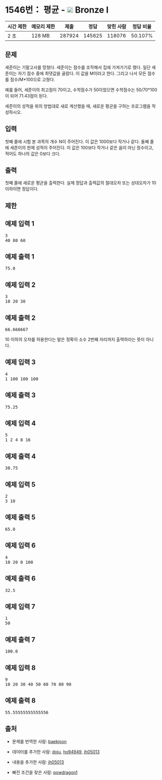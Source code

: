 # 1546번： 평균 - <img src="https://static.solved.ac/tier_small/5.svg" style="height:20px" /> Bronze I



| 시간 제한 | 메모리 제한 | 제출 | 정답 | 맞힌 사람 | 정답 비율 |
| --- | --- | --- | --- | --- | --- |
| 2 초 | 128 MB | 287924 | 145625 | 118076 | 50.107% |
## 문제

세준이는 기말고사를 망쳤다. 세준이는 점수를 조작해서 집에 가져가기로 했다. 일단 세준이는 자기 점수 중에 최댓값을 골랐다. 이 값을 M이라고 한다. 그리고 나서 모든 점수를 점수/M*100으로 고쳤다.

예를 들어, 세준이의 최고점이 70이고, 수학점수가 50이었으면 수학점수는 50/70*100이 되어 71.43점이 된다.

세준이의 성적을 위의 방법대로 새로 계산했을 때, 새로운 평균을 구하는 프로그램을 작성하시오.

## 입력

첫째 줄에 시험 본 과목의 개수 N이 주어진다. 이 값은 1000보다 작거나 같다. 둘째 줄에 세준이의 현재 성적이 주어진다. 이 값은 100보다 작거나 같은 음이 아닌 정수이고, 적어도 하나의 값은 0보다 크다.

## 출력

첫째 줄에 새로운 평균을 출력한다. 실제 정답과 출력값의 절대오차 또는 상대오차가 10 이하이면 정답이다.

## 제한

## 예제 입력 1

<pre>3
40 80 60
</pre>
## 예제 출력 1

<pre>75.0
</pre>
## 예제 입력 2

<pre>3
10 20 30
</pre>
## 예제 출력 2

<pre>66.666667
</pre>
10 이하의 오차를 허용한다는 말은 정확히 소수 2번째 자리까지 출력하라는 뜻이 아니다.

## 예제 입력 3

<pre>4
1 100 100 100
</pre>
## 예제 출력 3

<pre>75.25
</pre>
## 예제 입력 4

<pre>5
1 2 4 8 16
</pre>
## 예제 출력 4

<pre>38.75
</pre>
## 예제 입력 5

<pre>2
3 10
</pre>
## 예제 출력 5

<pre>65.0
</pre>
## 예제 입력 6

<pre>4
10 20 0 100
</pre>
## 예제 출력 6

<pre>32.5
</pre>
## 예제 입력 7

<pre>1
50
</pre>
## 예제 출력 7

<pre>100.0
</pre>
## 예제 입력 8

<pre>9
10 20 30 40 50 60 70 80 90
</pre>
## 예제 출력 8

<pre>55.55555555555556
</pre>
## 출처

- 문제를 번역한 사람: [baekjoon](/user/baekjoon)

- 데이터를 추가한 사람: [doju](/user/doju), [ho94949](/user/ho94949), [jh05013](/user/jh05013)

- 내용을 추가한 사람: [jh05013](/user/jh05013)

- 빠진 조건을 찾은 사람: [powdragon1](/user/powdragon1)